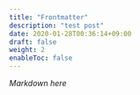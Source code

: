 ```yaml
---
title: "Frontmatter"
description: "test post"
date: 2020-01-28T00:36:14+09:00
draft: false
weight: 2
enableToc: false
---
```


*Markdown here*
